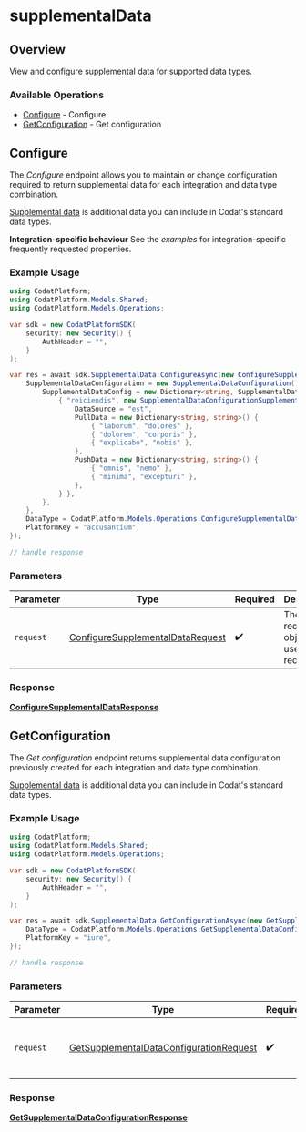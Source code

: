 # supplementalData

## Overview

View and configure supplemental data for supported data types.

### Available Operations

* [Configure](#configure) - Configure
* [GetConfiguration](#getconfiguration) - Get configuration

## Configure

The *Configure* endpoint allows you to maintain or change configuration required to return supplemental data for each integration and data type combination.

[Supplemental data](https://docs.codat.io/using-the-api/additional-data) is additional data you can include in Codat's standard data types.

**Integration-specific behaviour**
See the *examples* for integration-specific frequently requested properties.

### Example Usage

```csharp
using CodatPlatform;
using CodatPlatform.Models.Shared;
using CodatPlatform.Models.Operations;

var sdk = new CodatPlatformSDK(
    security: new Security() {
        AuthHeader = "",
    }
);

var res = await sdk.SupplementalData.ConfigureAsync(new ConfigureSupplementalDataRequest() {
    SupplementalDataConfiguration = new SupplementalDataConfiguration() {
        SupplementalDataConfig = new Dictionary<string, SupplementalDataConfigurationSupplementalDataSourceConfiguration>() {
            { "reiciendis", new SupplementalDataConfigurationSupplementalDataSourceConfiguration() {
                DataSource = "est",
                PullData = new Dictionary<string, string>() {
                    { "laborum", "dolores" },
                    { "dolorem", "corporis" },
                    { "explicabo", "nobis" },
                },
                PushData = new Dictionary<string, string>() {
                    { "omnis", "nemo" },
                    { "minima", "excepturi" },
                },
            } },
        },
    },
    DataType = CodatPlatform.Models.Operations.ConfigureSupplementalDataDataType.Invoices,
    PlatformKey = "accusantium",
});

// handle response
```

### Parameters

| Parameter                                                                                       | Type                                                                                            | Required                                                                                        | Description                                                                                     |
| ----------------------------------------------------------------------------------------------- | ----------------------------------------------------------------------------------------------- | ----------------------------------------------------------------------------------------------- | ----------------------------------------------------------------------------------------------- |
| `request`                                                                                       | [ConfigureSupplementalDataRequest](../../models/operations/ConfigureSupplementalDataRequest.md) | :heavy_check_mark:                                                                              | The request object to use for the request.                                                      |


### Response

**[ConfigureSupplementalDataResponse](../../models/operations/ConfigureSupplementalDataResponse.md)**


## GetConfiguration

The *Get configuration* endpoint returns supplemental data configuration previously created for each integration and data type combination.

[Supplemental data](https://docs.codat.io/using-the-api/additional-data) is additional data you can include in Codat's standard data types.

### Example Usage

```csharp
using CodatPlatform;
using CodatPlatform.Models.Shared;
using CodatPlatform.Models.Operations;

var sdk = new CodatPlatformSDK(
    security: new Security() {
        AuthHeader = "",
    }
);

var res = await sdk.SupplementalData.GetConfigurationAsync(new GetSupplementalDataConfigurationRequest() {
    DataType = CodatPlatform.Models.Operations.GetSupplementalDataConfigurationDataType.Invoices,
    PlatformKey = "iure",
});

// handle response
```

### Parameters

| Parameter                                                                                                     | Type                                                                                                          | Required                                                                                                      | Description                                                                                                   |
| ------------------------------------------------------------------------------------------------------------- | ------------------------------------------------------------------------------------------------------------- | ------------------------------------------------------------------------------------------------------------- | ------------------------------------------------------------------------------------------------------------- |
| `request`                                                                                                     | [GetSupplementalDataConfigurationRequest](../../models/operations/GetSupplementalDataConfigurationRequest.md) | :heavy_check_mark:                                                                                            | The request object to use for the request.                                                                    |


### Response

**[GetSupplementalDataConfigurationResponse](../../models/operations/GetSupplementalDataConfigurationResponse.md)**

